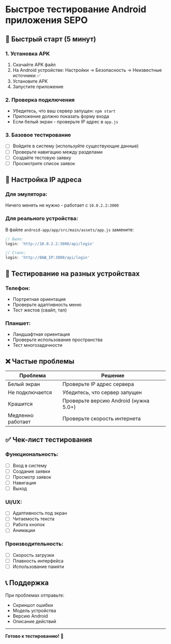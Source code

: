 # Быстрое тестирование Android приложения SEPO

## 🚀 Быстрый старт (5 минут)

### 1. Установка APK
1. Скачайте APK файл
2. На Android устройстве: Настройки → Безопасность → Неизвестные источники ✅
3. Установите APK
4. Запустите приложение

### 2. Проверка подключения
- Убедитесь, что ваш сервер запущен: `npm start`
- Приложение должно показать форму входа
- Если белый экран - проверьте IP адрес в `app.js`

### 3. Базовое тестирование
- [ ] Войдите в систему (используйте существующие данные)
- [ ] Проверьте навигацию между разделами
- [ ] Создайте тестовую заявку
- [ ] Просмотрите список заявок

## 🔧 Настройка IP адреса

### Для эмулятора:
Ничего менять не нужно - работает с `10.0.2.2:3000`

### Для реального устройства:
В файле `android-app/app/src/main/assets/app.js` замените:
```javascript
// Было:
login: 'http://10.0.2.2:3000/api/login'

// Стало:
login: 'http://ВАШ_IP:3000/api/login'
```

## 📱 Тестирование на разных устройствах

### Телефон:
- Портретная ориентация
- Проверьте адаптивность меню
- Тест жестов (свайп, тап)

### Планшет:
- Ландшафтная ориентация
- Проверьте использование пространства
- Тест многозадачности

## ❌ Частые проблемы

| Проблема | Решение |
|----------|---------|
| Белый экран | Проверьте IP адрес сервера |
| Не подключается | Убедитесь, что сервер запущен |
| Крашится | Проверьте версию Android (нужна 5.0+) |
| Медленно работает | Проверьте скорость интернета |

## ✅ Чек-лист тестирования

### Функциональность:
- [ ] Вход в систему
- [ ] Создание заявки
- [ ] Просмотр заявок
- [ ] Навигация
- [ ] Выход

### UI/UX:
- [ ] Адаптивность под экран
- [ ] Читаемость текста
- [ ] Работа кнопок
- [ ] Анимации

### Производительность:
- [ ] Скорость загрузки
- [ ] Плавность интерфейса
- [ ] Использование памяти

## 📞 Поддержка

При проблемах отправьте:
- Скриншот ошибки
- Модель устройства
- Версию Android
- Описание действий

---

**Готово к тестированию!** 🎯
